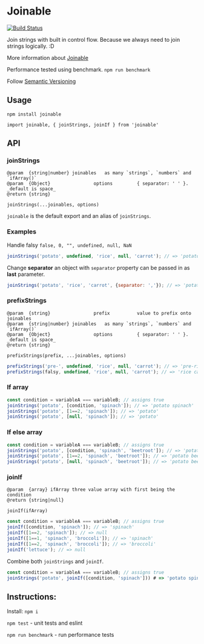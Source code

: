 # Joinable

[![Build Status](https://travis-ci.org/rkotze/joinable.svg?branch=master)](https://travis-ci.org/rkotze/joinable)

Join strings with built in control flow. Because we always need to join strings logically. :D

More information about [Joinable](http://www.richardkotze.com/projects/joinable)

Performance tested using benchmark. `npm run benchmark`

Follow [Semantic Versioning](http://semver.org/)

## Usage

`npm install joinable`

`import joinable, { joinStrings, joinIf } from 'joinable'`

## API

### joinStrings

```
@param	{string|number}	joinables 	as many `strings`, `numbers` and `ifArray()`
@param	{Object}				options 		{ separator: ' ' }. _default is space_
@return {string}
```

`joinStrings(...joinables, options)`

`joinable` is the default export and an alias of `joinStrings`.

### Examples

Handle falsy `false, 0, "", undefined, null, NaN`

```JavaScript
joinStrings('potato', undefined, 'rice', null, 'carrot'); // => 'potato rice carrot'
```

Change **separator** an object with `separator` property can be passed in as **last** parameter.

```JavaScript
joinStrings('potato', 'rice', 'carrot', {separator: ','}); // => 'potato,rice,carrot'
```

### prefixStrings

```
@param 	{string} 				prefix 			value to prefix onto joinables
@param	{string|number}	joinables 	as many `strings`, `numbers` and `ifArray()`
@param	{Object}				options 		{ separator: ' ' }. _default is space_
@return {string}
```

`prefixStrings(prefix, ...joinables, options)`

```JavaScript
prefixStrings('pre-', undefined, 'rice', null, 'carrot'); // => 'pre-rice pre-carrot'
prefixStrings(falsy, undefined, 'rice', null, 'carrot'); // => 'rice carrot'
```

### If array

```JavaScript
const condition = variableA === variableB; // assigns true
joinStrings('potato', [condition, 'spinach']); // => 'potato spinach'
joinStrings('potato', [1==2, 'spinach']); // => 'potato'
joinStrings('potato', [null, 'spinach']); // => 'potato'
```

### If else array

```JavaScript
const condition = variableA === variableB; // assigns true
joinStrings('potato', [condition, 'spinach', 'beetroot']); // => 'potato spinach'
joinStrings('potato', [1==2, 'spinach', 'beetroot']); // => 'potato beetroot'
joinStrings('potato', [null, 'spinach', 'beetroot']); // => 'potato beetroot'
```

### joinIf

```
@param 	{array}	ifArray	three value array with first being the condition
@return {string|null}
```

`joinIf(ifArray)`

```JavaScript
const condition = variableA === variableB; // assigns true
joinIf([condition, 'spinach']); // => 'spinach'
joinIf([1==2, 'spinach']); // => null
joinIf([1==1, 'spinach', 'broccoli']); // => 'spinach'
joinIf([1==2, 'spinach', 'broccoli']); // => 'broccoli'
joinIf('lettuce'); // => null
```

Combine both `joinStrings` and `joinIf`.

```JavaScript
const condition = variableA === variableB; // assigns true
joinStrings('potato', joinIf([condition, 'spinach'])) # => 'potato spinach'
```

## Instructions:

Install: `npm i`

`npm test` - unit tests and eslint

`npm run benchmark` - run performance tests
